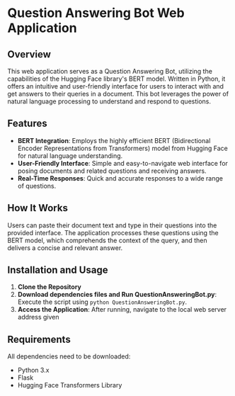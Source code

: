 
# Question Answering Bot Web Application

## Overview
This web application serves as a Question Answering Bot, utilizing the capabilities of the Hugging Face library's BERT model. Written in Python, it offers an intuitive and user-friendly interface for users to interact with and get answers to their queries in a document. This bot leverages the power of natural language processing to understand and respond to questions.

## Features
- **BERT Integration**: Employs the highly efficient BERT (Bidirectional Encoder Representations from Transformers) model from Hugging Face for natural language understanding.
- **User-Friendly Interface**: Simple and easy-to-navigate web interface for posing documents and related questions and receiving answers.
- **Real-Time Responses**: Quick and accurate responses to a wide range of questions.

## How It Works
Users can paste their document text and type in their questions into the provided interface. The application processes these questions using the BERT model, which comprehends the context of the query, and then delivers a concise and relevant answer.

## Installation and Usage
1. **Clone the Repository**
2. **Download dependencies files and Run QuestionAnsweringBot.py**: Execute the script using `python QuestionAnsweringBot.py`.
3. **Access the Application**: After running, navigate to the local web server address given 

## Requirements
All dependencies need to be downloaded:
- Python 3.x
- Flask
- Hugging Face Transformers Library

